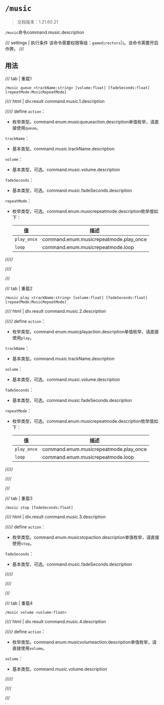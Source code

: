 # `/music`

> 文档版本：1.21.60.21

`/music`命令command.music.description

/// settings | 执行条件
该命令需要权限等级：`gamedirectors`|`1`。该命令需要开启作弊。
///

## 用法

/// tab | 重载1
```mcfunction
/music queue <trackName:string> [volume:float] [fadeSeconds:float] [repeatMode:MusicRepeatMode]
```

//// html | div.result
command.music.1.description

///// define
`action`：<!-- md:samp MusicQueueAction -->

- 枚举类型。command.enum.musicqueueaction.description单值枚举，请直接使用`queue`。

`trackName`：<!-- md:samp string -->

- 基本类型。command.music.trackName.description

`volume`：<!-- md:samp float -->

- 基本类型，可选。command.music.volume.description

`fadeSeconds`：<!-- md:samp float -->

- 基本类型，可选。command.music.fadeSeconds.description

`repeatMode`：<!-- md:samp MusicRepeatMode -->

- 枚举类型，可选。command.enum.musicrepeatmode.description枚举值如下：

  |值|描述|
  |---|---|
  |`play_once`|command.enum.musicrepeatmode.play_once|
  |`loop`|command.enum.musicrepeatmode.loop|



/////

////

///

/// tab | 重载2
```mcfunction
/music play <trackName:string> [volume:float] [fadeSeconds:float] [repeatMode:MusicRepeatMode]
```

//// html | div.result
command.music.2.description

///// define
`action`：<!-- md:samp MusicPlayAction -->

- 枚举类型。command.enum.musicplayaction.description单值枚举，请直接使用`play`。

`trackName`：<!-- md:samp string -->

- 基本类型。command.music.trackName.description

`volume`：<!-- md:samp float -->

- 基本类型，可选。command.music.volume.description

`fadeSeconds`：<!-- md:samp float -->

- 基本类型，可选。command.music.fadeSeconds.description

`repeatMode`：<!-- md:samp MusicRepeatMode -->

- 枚举类型，可选。command.enum.musicrepeatmode.description枚举值如下：

  |值|描述|
  |---|---|
  |`play_once`|command.enum.musicrepeatmode.play_once|
  |`loop`|command.enum.musicrepeatmode.loop|



/////

////

///

/// tab | 重载3
```mcfunction
/music stop [fadeSeconds:float]
```

//// html | div.result
command.music.3.description

///// define
`action`：<!-- md:samp MusicStopAction -->

- 枚举类型。command.enum.musicstopaction.description单值枚举，请直接使用`stop`。

`fadeSeconds`：<!-- md:samp float -->

- 基本类型，可选。command.music.fadeSeconds.description


/////

////

///

/// tab | 重载4
```mcfunction
/music volume <volume:float>
```

//// html | div.result
command.music.4.description

///// define
`action`：<!-- md:samp MusicVolumeAction -->

- 枚举类型。command.enum.musicvolumeaction.description单值枚举，请直接使用`volume`。

`volume`：<!-- md:samp float -->

- 基本类型。command.music.volume.description


/////

////

///
